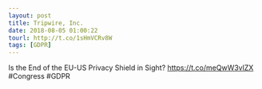 ```yaml
---
layout: post
title: Tripwire, Inc.
date: 2018-08-05 01:00:22
tourl: http://t.co/1sHmVCRv8W
tags: [GDPR]
---
```

Is the End of the EU-US Privacy Shield in Sight? https://t.co/meQwW3vlZX #Congress #GDPR